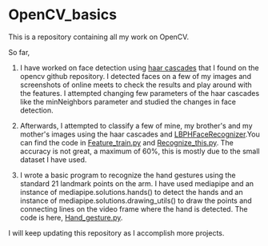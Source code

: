 # OpenCV_basics

This is a repository containing all my work on OpenCV. 

So far, 

1. I have worked on face detection using [haar cascades](https://github.com/opencv/opencv/tree/4.x/data/haarcascades) that I found on the opencv github repository. I detected faces on a few of my images and screenshots of online meets to check the results and play around with the features. I attempted changing few parameters of the haar cascades like the minNeighbors parameter and studied the changes in face detection. 

2. Afterwards, I attempted to classify a few of mine, my brother's and my mother's images using the haar cascades and [LBPHFaceRecognizer](https://docs.opencv.org/4.x/df/d25/classcv_1_1face_1_1LBPHFaceRecognizer.html).You can find the code in [Feature_train.py](https://github.com/SatArw/OpenCV_basics/blob/main/OpenCv/Feature_train.py) and [Recognize_this.py](https://github.com/SatArw/OpenCV_basics/blob/main/OpenCv/Recognize_this.py). The accuracy is not great, a maximum of 60%, this is mostly due to the small dataset I have used. 

3. I wrote a basic program to recognize the hand gestures using the standard 21 landmark points on the arm. I have used mediapipe and an instance of mediapipe.solutions.hands() to detect the hands and an instance of mediapipe.solutions.drawing_utils() to draw the points and connecting lines on the video frame where the hand is detected. The code is here, [Hand_gesture.py](https://github.com/SatArw/OpenCV_work/blob/main/OpenCv/Hand_gesture.py).

I will keep updating this repository as I accomplish more projects. 

